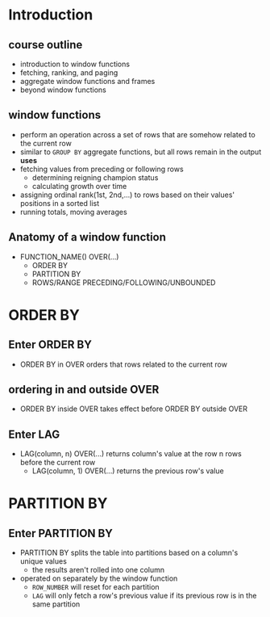 # Introduction
## course outline
- introduction to window functions
- fetching, ranking, and paging
- aggregate window functions and frames
- beyond window functions

## window functions
- perform an operation across a set of rows that are somehow related to the current row
- similar to `GROUP BY` aggregate functions, but all rows remain in the output
__uses__
- fetching values from preceding or following rows
  - determining reigning champion status
  - calculating growth over time
- assigning ordinal rank(1st, 2nd,...) to rows based on their values' positions in a sorted list
- running totals, moving averages

## Anatomy of a window function
- FUNCTION_NAME() OVER(...)
  - ORDER BY
  - PARTITION BY
  - ROWS/RANGE PRECEDING/FOLLOWING/UNBOUNDED

# ORDER BY
## Enter ORDER BY
- ORDER BY in OVER orders that rows related to the current row

## ordering in and outside OVER
- ORDER BY inside OVER takes effect before ORDER BY outside OVER

## Enter LAG
- LAG(column, n) OVER(...) returns column's value at the row n rows before the current row
  - LAG(column, 1) OVER(...) returns the previous row's value
 
# PARTITION BY

## Enter PARTITION BY
- PARTITION BY splits the table into partitions based on a column's unique values
  - the results aren't rolled into one column
- operated on separately by the window function
  - `ROW_NUMBER` will reset for each partition
  - `LAG` will only fetch a row's previous value if its previous row is in the same partition

